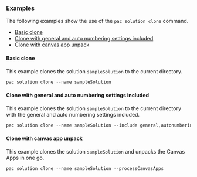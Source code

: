 ### Examples

The following examples show the use of the `pac solution clone` command.

- [Basic clone](#basic-clone)
- [Clone with general and auto numbering settings included](#clone-with-general-and-auto-numbering-settings-included)
- [Clone with canvas app unpack](#clone-with-canvas-app-unpack)

#### Basic clone

This example clones the solution `sampleSolution` to the current directory.

```powershell
pac solution clone --name sampleSolution
```

#### Clone with general and auto numbering settings included

This example clones the solution `sampleSolution` to the current directory with the general and auto numbering settings included.

```powershell
pac solution clone --name sampleSolution --include general,autonumbering
```

#### Clone with canvas app unpack

This example clones the solution `sampleSolution` and unpacks the Canvas Apps in one go.

```powershell
pac solution clone --name sampleSolution --processCanvasApps
```
